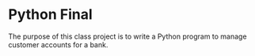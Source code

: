 # Python Final
The purpose of this class project is to write a Python program to manage customer accounts for a bank. 
